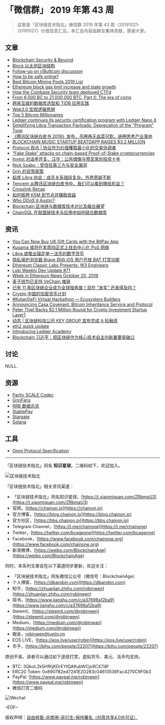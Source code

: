 # 「微信群」 2019 年第 43 周

> 这里是「区块链技术指北」微信群 2019 年第 43 周（20191021-20191027）价值信息汇总。本汇总内容由群友集体贡献，感谢大家。

## 文章

* [Blockchain Security & Beyond](https://bbs.chainon.io/d/4621)
* [Block 以太坊区块结构](https://bbs.chainon.io/d/4622)
* [Follow-up on r/Buttcoin discussion](https://bbs.chainon.io/d/4623)
* [How to be safe online?](https://bbs.chainon.io/d/4625)
* [Best Bitcoin Mining Pools 2019 List](https://bbs.chainon.io/d/4629)
* [Ethereum block gas limit increase and state growth](https://bbs.chainon.io/d/4632)
* [How the Coinbase Security team deployed CTFd](https://bbs.chainon.io/d/4633)
* [From 6,000 BC to 21,000,000 BTC, Part II: The era of coins](https://bbs.chainon.io/d/4634)
* [网易互娱的数据库选型和 TiDB 应用实践](https://bbs.chainon.io/d/4637)
* [Web3.0 宏观逻辑思辨](https://bbs.chainon.io/d/4639)
* [Top 5 Bitcoin Millionaires](https://bbs.chainon.io/d/4643)
* [Ledger continues its security certification program with Ledger Nano X](https://bbs.chainon.io/d/4645)
* [Simplifying Libra Transaction Payloads: Deprecation of the "Program" Type](https://bbs.chainon.io/d/4646)
* [《腾讯区块链白皮书 2019》发布，币圈再无韭菜可割，链圈思考产业落地](https://bbs.chainon.io/d/4648)
* [BLOCKCHAIN MUSIC STARTUP BEATDAPP RAISES $3.2 MILLION](https://bbs.chainon.io/d/4653)
* [Protocol 观点 | 协议作为价值攫取最小化的交易协调者](https://bbs.chainon.io/d/4654)
* [“Fake Stake” attacks on chain-based Proof-of-Stake cryptocurrencies](https://bbs.chainon.io/d/4655)
* [Invest 对话李开复、汪华：公共偶像与预言家的投资十年](https://bbs.chainon.io/d/4656)
* [Nick Szabo：受信任第三方与安全漏洞](https://bbs.chainon.io/d/4657)
* [Grin 的貨幣政策](https://bbs.chainon.io/d/4658)
* [起底 Libra 协会：成员关系错综复杂，外界质疑不断](https://bbs.chainon.io/d/4661)
* [Tencent 从腾讯区块链白皮书中，我们可以看到哪些机会？](https://bbs.chainon.io/d/4662)
* [Crosslink Recap](https://bbs.chainon.io/d/4665)
* [如何抵押 KSM 到节点并赚取收益](https://bbs.chainon.io/d/4666)
* [Who DDoS'd Austin?](https://bbs.chainon.io/d/4667)
* [Blockchain 区块链与数据库技术对比及融合展望](https://bbs.chainon.io/d/4668)
* [ChainSQL 在联盟链技术与应用中如何结合数据库](https://bbs.chainon.io/d/4669)

## 资讯

* [You Can Now Buy UK Gift Cards with the BitPay App](https://bbs.chainon.io/d/4624)
* [Kusama 或将在本周四正式上线去中心化 PoS 网络](https://bbs.chainon.io/d/4626)
* [Libra 或推出锚定单一法币的数字货币](https://bbs.chainon.io/d/4627)
* [隐私保护浏览器 Brave 将向 iOS 用户开放 BAT 打赏功能](https://bbs.chainon.io/d/4628)
* [Ethereum Classic Labs Presents: W3 Engineers](https://bbs.chainon.io/d/4630)
* [Loki Weekly Dev Update #71](https://bbs.chainon.io/d/4631)
* [Week in Ethereum News October 20, 2019](https://bbs.chainon.io/d/4635)
* [麦子钱包已支持 VeChain 唯链](https://bbs.chainon.io/d/4636)
* [已有 11 家区块链企业成为全球独角兽！现在 “发车” 还来得及吗？](https://bbs.chainon.io/d/4638)
* [Crypto 中国的加密货币计划](https://bbs.chainon.io/d/4640)
* [#KyberDeFi Virtual Hackathon — Ecosystem Builders](https://bbs.chainon.io/d/4644)
* [Announcing Casa Covenant: Bitcoin Inheritance Service and Protocol](https://bbs.chainon.io/d/4649)
* [Peter Thiel Backs $2.1 Million Round for Crypto Investment Startup Layer1](https://bbs.chainon.io/d/4651)
* [动态 | 区块链科技公司 KEY GROUP 宣布完成 A 轮融资](https://bbs.chainon.io/d/4652)
* [eth2 quick update](https://bbs.chainon.io/d/4659)
* [Introducing Ledger Academy](https://bbs.chainon.io/d/4660)
* [Blockchain 习近平：把区块链作为核心技术自主创新重要突破口](https://bbs.chainon.io/d/4671)

## 讨论

NULL.

## 资源

* [Parity SCALE Codec](https://bbs.chainon.io/d/4641)
* [GrinFans](https://bbs.chainon.io/d/4642)
* [RRB 数据总览](https://bbs.chainon.io/d/4647)
* [StablePay](https://bbs.chainon.io/d/4650)
* [Stargate](https://bbs.chainon.io/d/4664)
* [Solana](https://bbs.chainon.io/d/4670)

## 工具

* [Omni Protocol Specification](https://bbs.chainon.io/d/4663)

***

「区块链技术指北」同名 **知识星球**，二维码如下，欢迎加入。

![区块链技术指北](https://cdn.dbarobin.com/3YzonTR.png)

「区块链技术指北」相关资讯渠道：

* 「区块链技术指北」同名知识星球，[https://t.xiaomiquan.com/ZRbmaU3](https://t.xiaomiquan.com/ZRbmaU3)
* 官网，[https://chainon.io](https://chainon.io)
* 官方博客，[https://blog.chainon.io](https://blog.chainon.io)
* 官方社区，[https://bbs.chainon.io](https://bbs.chainon.io)
* Telegram Channel，[https://t.me/chainone](https://t.me/chainone)
* Twitter，[https://twitter.com/bcageone](https://twitter.com/bcageone)
* Facebook，[https://www.facebook.com/chainone.org](https://www.facebook.com/chainone.org)
* 新浪微博，[https://weibo.com/BlockchainAge](https://weibo.com/BlockchainAge)

同时，本系列文章会在以下渠道同步更新，欢迎关注：

* 「区块链技术指北」同名微信公众号（微信号：BlockchainAge）
* 个人博客，[https://dbarobin.com](https://dbarobin.com)
* 知乎，[https://zhuanlan.zhihu.com/robinwen](https://zhuanlan.zhihu.com/robinwen)
* 简书，[https://www.jianshu.com/c/a37698a12ba9](https://www.jianshu.com/c/a37698a12ba9)
* Steemit，[https://steemit.com/@robinwen](https://steemit.com/@robinwen)
* Medium，[https://medium.com/@robinwan](https://medium.com/@robinwan)
* 掘金，[robinwen@juejin.im](https://juejin.im/user/5673ccae60b2260ee435f89a/posts)
* EOS LIVE，[https://eos.live/user/robin](https://eos.live/user/robin)
* 币乎，[https://bihu.com/people/22207](https://bihu.com/people/22207)

原创不易，读者可以通过如下途径打赏，虚拟货币、美元、法币均支持。

* BTC: 3QboL2k5HfKjKDrEYtQAKubWCjx9CX7i8f
* ERC20 Token: 0x8907B2ed72A1E2D283c04613536Fac4270C9F0b3
* PayPal: [https://www.paypal.me/robinwen](https://www.paypal.me/robinwen)
* 微信打赏二维码

![Wechat](https://cdn.dbarobin.com/SzoNl5b.jpg)

–EOF–

版权声明：[自由转载-非商用-非衍生-保持署名（创意共享4.0许可证）](http://creativecommons.org/licenses/by-nc-nd/4.0/deed.zh)